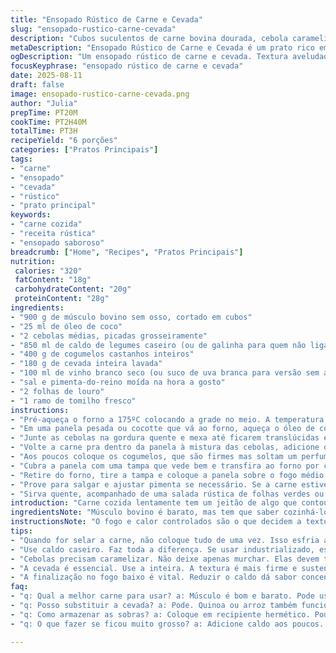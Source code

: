 ```yaml
---
title: "Ensopado Rústico de Carne e Cevada"
slug: "ensopado-rustico-carne-cevada"
description: "Cubos suculentos de carne bovina dourada, cebola caramelizada, cogumelos cremosos, e cevada que absorve o caldo rico. Cozido lentamente, até o ponto onde a carne quase derrete, a cevada infla e a redução da panela entrega sabores concentrados, quase melados. Substitui o tradicional trigo mourisco pela cevada, garantindo textura e sabor mais intensos. Cogumelos castanhos no lugar dos brancos trazem um toque terroso. Óleo de coco usado no lugar do vegetal para aquele perfume sutil. O cozimento final é na boca do fogão, aumentando o cuidado com a textura do caldo. Temperos ajustados para um aroma mais profundo e uma acidez leve vinda do vinho branco, que pode ser suco de uva branca no improviso."
metaDescription: "Ensopado Rústico de Carne e Cevada é um prato rico em sabores, onde carne suculenta encontra cevada, ideal para aquecer o coração."
ogDescription: "Um ensopado rústico de carne e cevada. Textura aveludada e sabores intensos. Ideal para um jantar confortante e especial com amigos ou família."
focusKeyphrase: "ensopado rústico de carne e cevada"
date: 2025-08-11
draft: false
image: ensopado-rustico-carne-cevada.png
author: "Julia"
prepTime: PT20M
cookTime: PT2H40M
totalTime: PT3H
recipeYield: "6 porções"
categories: ["Pratos Principais"]
tags:
- "carne"
- "ensopado"
- "cevada"
- "rústico"
- "prato principal"
keywords:
- "carne cozida"
- "receita rústica"
- "ensopado saboroso"
breadcrumb: ["Home", "Recipes", "Pratos Principais"]
nutrition: 
 calories: "320"
 fatContent: "18g"
 carbohydrateContent: "20g"
 proteinContent: "28g"
ingredients:
- "900 g de músculo bovino sem osso, cortado em cubos"
- "25 ml de óleo de coco"
- "2 cebolas médias, picadas grosseiramente"
- "850 ml de caldo de legumes caseiro (ou de galinha para quem não liga)"
- "400 g de cogumelos castanhos inteiros"
- "180 g de cevada inteira lavada"
- "100 ml de vinho branco seco (ou suco de uva branca para versão sem álcool)"
- "sal e pimenta-do-reino moída na hora a gosto"
- "2 folhas de louro"
- "1 ramo de tomilho fresco"
instructions:
- "Pré-aqueça o forno a 175ºC colocando a grade no meio. A temperatura intermediária ajuda a cozinhar a carne uniformemente, sem exigir muito resguardo."
- "Em uma panela pesada ou cocotte que vá ao forno, aqueça o óleo de coco até começar a cintilar. Divida a carne para dourar em duas porções – empilhe os cubos num canto e não amontoar ajuda no selamento, aquela crostinha que prende o suco dentro. Salpique sal e pimenta antes de colocar. Espere o cheiro de caramelo de carne invadir a cozinha. Tire a carne dourada e reserve, deixando o fundo com o sabor da manteiga marrom do óleo."
- "Junte as cebolas na gordura quente e mexa até ficarem translúcidas e com pontinhos dourados – é o fundo da panela engordurado que vai falar no sabor. Não deixe só cozinhar murchas, elas precisam dar um toque ligeiramente caramelizado, lembra que vai virar base do caldo."
- "Volte a carne pra dentro da panela à mistura das cebolas, adicione o caldo de legumes, o vinho branco (ou suco). Jogue as folhas de louro, o ramo de tomilho, e dobre a temperatura até levantar fervura."
- "Aos poucos coloque os cogumelos, que são firmes mas soltam um perfume terroso que equilibra o dulçor das cebolas e o umami da carne. Por fim, despeje a cevada. Prefira cevada inteira pra textura mais firme, que segura a raiz da receita sem virar canjica mole."
- "Cubra a panela com uma tampa que vede bem e transfira ao forno por cerca de 2 horas e 30 minutos. A fumaça, o calor constante e fechado vão modelar a carne a ponto de quase derreter – testado e aprovado, não tenha pressa na etapa."
- "Retire do forno, tire a tampa e coloque a panela sobre o fogo médio baixo. Deixe cozinhar por mais 15-20 minutos sem tampa, mexendo ocasionalmente. Observe o caldo: deve reduzir pela metade, encorporando uma textura quase aveludada e sabor intensificado, mas sem perder a umidade total. A diferença de textura do caldo aqui é crucial, reduza se parecer muito líquido; pode ajustar com um pouco de farinha de arroz diluída em água fria se estiver muito ralo."
- "Prove para salgar e ajustar pimenta se necessário. Se a carne estiver dura ao toque, volte para o forno por mais 10 minutos, sem tampa, mexendo para evitar que grude."
- "Sirva quente, acompanhado de uma salada rústica de folhas verdes ou um pão artesanal para aproveitar cada gota do molho rico."
introduction: "Carne cozida lentamente tem um jeitão de algo que contou uma história antes da gente comer. A paciência na cozinha muda tudo: o toque seco da carne vira textura macia, os líquidos se concentrando ganham gosto de abraço quente. Misturar cevada ao lugar do tradicional trigo agrega não só uma camada de sabor, mas também aquela mastigada boa que mantém o prato longe do mole. Cogumelos castanhos, por sua densidade e toque terroso, substituem os tradicionais cogumelos brancos trazendo personalidade. Se não tiver óleo vegetal à mão, óleo de coco é a carta coringa que uso para um leve aroma sem agressão ao paladar – questão de descobrir o que o equipamento da cozinha permite. A técnica que preciso destacar: dourar pouco a pouco, sem juntar tudo de uma vez na panela, é o segredo pra chamar a reação de Maillard, aquela crostinha que transforma sabor."
ingredientsNote: "Músculo bovino é barato, mas tem que saber cozinhá-lo pra valer: pegar textura macia, quase puxar da panela. Corte em cubos grandes e uniformes evita que uns cozinhem demais e viram palha enquanto outros ainda estão crus no meio. O caldo de legumes caseiro faz toda a diferença; se usar industrializado, escolha um com gosto suave para não pesar o prato. Substituir o trigo mourisco pela cevada resulta num preparo mais rústico, mais substância. Cogumelos castanhos têm sabor mais marcante e firme que os cogumelos brancos, mas podem ser trocados por shitake se quiser algo mais umami. O vinho branco é para acidez e aroma – sem álcool? Suco de uva branca ajuda sem perder o nervo."
instructionsNote: "O fogo e calor controlados são o que decidem a textura final. Selar em porções evita que a panela esfrie demais, o que pode emperrar a reação. O segredo do dourado está no silêncio da panela – esses estalidos, o cheiro de torrado no ar – sinal que a proteína está selando. Deglaçar com líquido na mesma panela aproveita o sabor dos resíduos grudados. A cozimento no forno permite um calor constante, mas o final na boca do fogão com a tampa aberta é onde o caldo vira quase um molho encorpado, sabor concentrado. Sem isso, o prato fica ralo. Se o molho for engrossar demais, uso uma pasta fina de farinha diluída antes de terminar. Hora certa para desligar é quando a carne sai quase inteira do osso e o caldo está aveludado. Usar ingredientes em temperatura ambiente ajuda o cozimento uniforme. Não tem forno? Faça tudo no fogão, fogo baixo e tampa, mexendo e controlando para não queimar. Cozinhar devagar é mais que técnica, é reverência aos ingredientes."
tips:
- "Quando for selar a carne, não coloque tudo de uma vez. Isso esfria a panela. Faça em porções. Você quer somar crocância. O cheiro é indicativo."
- "Use caldo caseiro. Faz toda a diferença. Se usar industrializado, escolha um leve. O sabor impacta. Teste sempre durante o cozimento."
- "Cebolas precisam caramelizar. Não deixe apenas murchar. Elas devem ter pontinhos dourados. Isso faz a base do molho. Olhe a cor."
- "A cevada é essencial. Use a inteira. A textura é mais firme e sustenta o prato. Evita que fique mole. Importante que segure o caldo."
- "A finalização no fogo baixo é vital. Reduzir o caldo dá sabor concentrado. Se parecer ralo, adicione um pouco de farinha de arroz. Dê uma ajustada."
faq:
- "q: Qual a melhor carne para usar? a: Músculo é bom e barato. Pode usar acém. Considere a textura e o cozimento. O importante é que fique bem macio."
- "q: Posso substituir a cevada? a: Pode. Quinoa ou arroz também funcionam. O gosto muda. Isso pode ser uma boa alternativa se não tiver cevada."
- "q: Como armazenar as sobras? a: Coloque em recipiente hermético. Pode ser no frio por até três dias. Pode congelar por mais tempo. Aqueça bem antes de servir."
- "q: O que fazer se ficou muito grosso? a: Adicione caldo aos poucos. Observe a textura. Não tenha pressa, isso leva tempo. E sempre mexa ao esquentar."

---
```

